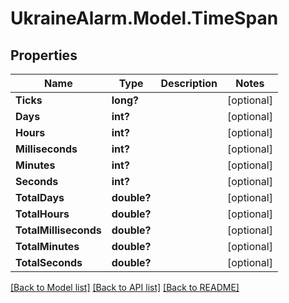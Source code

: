 # UkraineAlarm.Model.TimeSpan
## Properties

Name | Type | Description | Notes
------------ | ------------- | ------------- | -------------
**Ticks** | **long?** |  | [optional] 
**Days** | **int?** |  | [optional] 
**Hours** | **int?** |  | [optional] 
**Milliseconds** | **int?** |  | [optional] 
**Minutes** | **int?** |  | [optional] 
**Seconds** | **int?** |  | [optional] 
**TotalDays** | **double?** |  | [optional] 
**TotalHours** | **double?** |  | [optional] 
**TotalMilliseconds** | **double?** |  | [optional] 
**TotalMinutes** | **double?** |  | [optional] 
**TotalSeconds** | **double?** |  | [optional] 

[[Back to Model list]](../README.md#documentation-for-models) [[Back to API list]](../README.md#documentation-for-api-endpoints) [[Back to README]](../README.md)


